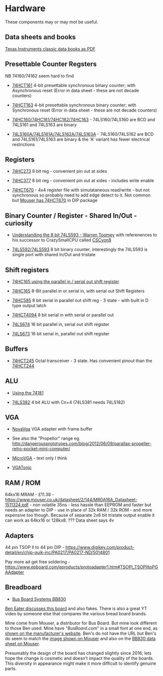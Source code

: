 # Hardware 

These components may or may mot be useful.

## Data sheets and books

[Texas Instruments classic data books as PDF](https://www.rsp-italy.it/Electronics/Databooks/Texas%20Instruments/index.htm)

## Presettable Counter Regsters

  NB 74160/74162 seem hard to find

- [74HCT161](http://www.ti.com/lit/ds/symlink/cd74hct161.pdf)  4-bit presettable synchronous binary counter; with Asynchronous reset (Error in data sheet - these are not decade counters)

- [74HCT163](http://www.ti.com/lit/ds/symlink/cd74hct161.pdf)  4-bit presettable synchronous binary counter; with Synchronous reset (Error in data sheet - these are not decade counters)

- [74HC160/74HC161/74HC162/74HC163](http://www.edutek.ltd.uk/Binaries/Datasheets/7400/74HC161.pdf) - 74LS160/74LS160 are BCD and 74LS161 and 74LS163 are binary 

- [74LS160A/74LS161A/74LS162A/74LS163A](http://www.sycelectronica.com.ar/semiconductores/74LS161-3.pdf) - 74LS160/74LS162 are BCD and 74LS161/74LS163 are binary & the 'A' variant has fewer electrical restrictions

## Registers

- [74HC273](https://assets.nexperia.com/documents/data-sheet/74HC_HCT273.pdf) 8 bit reg - convenient pin out at sides 


- [74HC377](https://assets.nexperia.com/documents/data-sheet/74HC_HCT377.pdf) 8 bit reg - convenient pin out at sides - includes write enable 

- [74HCT670](http://www.ti.com/lit/ds/symlink/cd74hct670.pdf) - 4x4 register file with simulataneous read/write - but not synchronous so probably need to add edge detect to it. Not common but [Mouser has 74HCT670](https://www.mouser.co.uk/ProductDetail/Texas-Instruments/CD74HCT670E?qs=sGAEpiMZZMutXGli8Ay4kCmqQhNNfHG%2FfP%252B1EEY4uvo%3D) in DIP package 

## Binary Counter / Register - Shared In/Out - curiosity

- [Understanding the 8 bit 74LS593 - Warren Toomey](https://minnie.tuhs.org/Blog/2019_04_26_Understanding_74LS593.html)
 with referenences to his successor to CrazySmallCPU called [CSCvon8](https://github.com/DoctorWkt/CSCvon8)

- [74LS592/74LS593](https://www.zpag.net/Electroniques/Datasheet/SN74LS592N.pdf) 8 bit binary counter, interestingly the 74LS593 is single port with shared In/Out and tristate 

## Shift registers

- [74HC165 using the parallel in / serial out shift register](https://iamzxlee.wordpress.com/2014/05/13/74hc165-8-bit-parallel-inserial-out-shift-register/)

- [74HC165](http://www.ti.com/lit/ds/symlink/sn74hc165.pdf) 8-Bit parallel in or serial in, with serial out Shift Registers

- [74HC585](http://www.ti.com/lit/ds/symlink/sn74hc595.pdf) 8 bit serial in parallel out shift reg - 3 state - with built in D type output latch 

- [74HCT4094](https://assets.nexperia.com/documents/data-sheet/74HC_HCT4094.pdf) 8 bit serial in with serial or parallel out

- [74LS674](http://www.ti.com/lit/ds/symlink/sn74ls673.pdf) 16 bit parallel in, serial out shift register

- [74LS673](http://www.ti.com/lit/ds/symlink/sn74ls673.pdf) 16 bit serial in, parallel out shift register

## Buffers 

- [74HCT245](https://assets.nexperia.com/documents/data-sheet/74HC_HCT245.pdf) Octal transceiver - 3 state. Has convenient pinout than the [74HCT244](https://assets.nexperia.com/documents/data-sheet/74HC_HCT244.pdf)

## ALU

- [Using the 74181](https://www.youtube.com/watch?v=Fq0MIJjlGsw)

- [74LS382](http://digsys.upc.es/ed/components/combinacionals/arithmetic/74LS381.pdf) 4 bit ALU with Cn+4 (74LS381 needs 74LS182)

## VGA 

- [NovaVga](https://static1.squarespace.com/static/545510f7e4b034f1f6ee64b3/t/56396b06e4b0dbf1a09516d5/1446603526737/novavga_rm.pdf) VGA adapter with frame buffer

- See also the "Propellor" range eg http://dangerousprototypes.com/blog/2012/06/09/parallax-propeller-retro-pocket-mini-computer/

- [MicroVGA](http://microvga.com/) - text only I think

- [VGATonic](https://hackaday.io/project/6309-vga-graphics-over-spi-and-serial-vgatonic)

## RAM / ROM

64kx16 MRAM - £11.38 - https://www.mouser.co.uk/datasheet/2/144/MR0A16A_Datasheet-1511324.pdf - non volatile 35ns - less hassle than EEPROM and faster but needs an adapter to DIP - use in place of 32k RAM / 32k ROM - and more expensive too though. Because of separate 2x8 bit tristate output enable it can work as 64kx16 or 128kx8. ??? Data sheet says 4v


## Adapters 

44 pin TSOP II to 44 pin DIP - https://www.digikey.com/product-detail/en/chip-quik-inc/PA0217/PA0217-ND/5014801

Pay more ad get free soldering - https://www.epboard.com/eproducts/protoadapter1.htm#TSOPI_TSOPIItoPGAAdapter



## Breadboard

- [Bus Board Systems BB830](https://www.mouser.co.uk/ProductDetail/BusBoard-Prototype-Systems/BB830?qs=sGAEpiMZZMtgbBHFKsFQgkU9HqdjFsiq3piHUASHS%252BU%3D)

[Ben Eater discusses this board](https://youtu.be/HtFro0UKqkk?t=810) and also fakes. There is also a great YT video by someone else that compares the various bread board brands. 

Mine come from Mouser, a distributor for Bus Board.
But mine look different to those Ben used. Mine have "_BusBoard.com_" in a small font at one end, as [shown on the manufacturer's website](https://www.busboard.com/BB830). Ben's do not have the URL but Ben's do seem to match the [image shown on Mouser](https://www.mouser.co.uk/images/busboardprototypesystems/lrg/bb830_SPL.jpg) and also on the [BB830 data sheet on Mouser](https://www.mouser.co.uk/datasheet/2/58/BPS-DAT-(BB830-KIT)-Datasheet-1282386.pdf). 

Presumably the design of the board has changed slightly since 2016; lets hope the change is cosmetic and doesn't impact the quality of the boards. This diversity in appearance might make it more difficult to identify genuine parts. 
